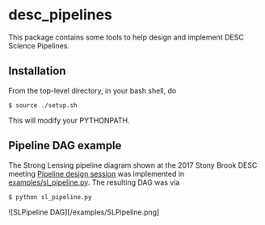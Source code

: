 # desc_pipelines

This package contains some tools to help design and implement DESC
Science Pipelines.

## Installation
From the top-level directory, in your bash shell, do
```
$ source ./setup.sh
```
This will modify your PYTHONPATH.

## Pipeline DAG example
The Strong Lensing pipeline diagram shown at the
2017 Stony Brook DESC meeting [Pipeline design session](https://confluence.slac.stanford.edu/display/LSSTDESC/Pipeline+design+session) was implemented in
[examples/sl_pipeline.py](/examples/sl_pipeline.py).   The resulting DAG was via
```
$ python sl_pipeline.py
```

![SLPipeline DAG][/examples/SLPipeline.png]
